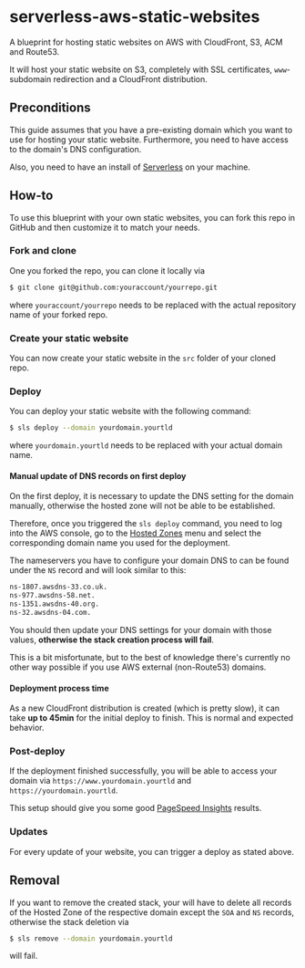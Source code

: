 # serverless-aws-static-websites
A blueprint for hosting static websites on AWS with CloudFront, S3, ACM and Route53.

It will host your static website on S3, completely with SSL certificates, `www`-subdomain redirection and a CloudFront distribution.

## Preconditions
This guide assumes that you have a pre-existing domain which you want to use for hosting your static website. Furthermore, you need to have access to the domain's DNS configuration.

Also, you need to have an install of [Serverless](https://www.serverless.com) on your machine.

## How-to
To use this blueprint with your own static websites, you can fork this repo in GitHub and then customize it to match your needs.

### Fork and clone
One you forked the repo, you can clone it locally via

```bash
$ git clone git@github.com:youraccount/yourrepo.git
```

where `youraccount/yourrepo` needs to be replaced with the actual repository name of your forked repo.

### Create your static website
You can now create your static website in the `src` folder of your cloned repo.

### Deploy
You can deploy your static website with the following command:

```bash
$ sls deploy --domain yourdomain.yourtld
```

where `yourdomain.yourtld` needs to be replaced with your actual domain name.

#### Manual update of DNS records on first deploy
On the first deploy, it is necessary to update the DNS setting for the domain manually, otherwise the hosted zone will not be able to be established.

Therefore, once you triggered the `sls deploy` command, you need to log into the AWS console, go to the [Hosted Zones](https://console.aws.amazon.com/route53/home?region=eu-central-1#hosted-zones:) menu and select the corresponding domain name you used for the deployment.

The nameservers you have to configure your domain DNS to can be found under the `NS` record and will look similar to this:

```bash
ns-1807.awsdns-33.co.uk.
ns-977.awsdns-58.net.
ns-1351.awsdns-40.org.
ns-32.awsdns-04.com.
```

You should then update your DNS settings for your domain with those values, **otherwise the stack creation process will fail**.

This is a bit misfortunate, but to the best of knowledge there's currently no other way possible if you use AWS external (non-Route53) domains.

#### Deployment process time
As a new CloudFront distribution is created (which is pretty slow), it can take **up to 45min** for the initial deploy to finish. This is normal and expected behavior.

### Post-deploy
If the deployment finished successfully, you will be able to access your domain via `https://www.yourdomain.yourtld` and `https://yourdomain.yourtld`.

This setup should give you some good [PageSpeed Insights](https://developers.google.com/speed/pagespeed/insights/?hl=en) results.

### Updates
For every update of your website, you can trigger a deploy as stated above.

## Removal
If you want to remove the created stack, your will have to delete all records of the Hosted Zone of the respective domain except the `SOA` and `NS` records, otherwise the stack deletion via

```bash
$ sls remove --domain yourdomain.yourtld
```

will fail.
